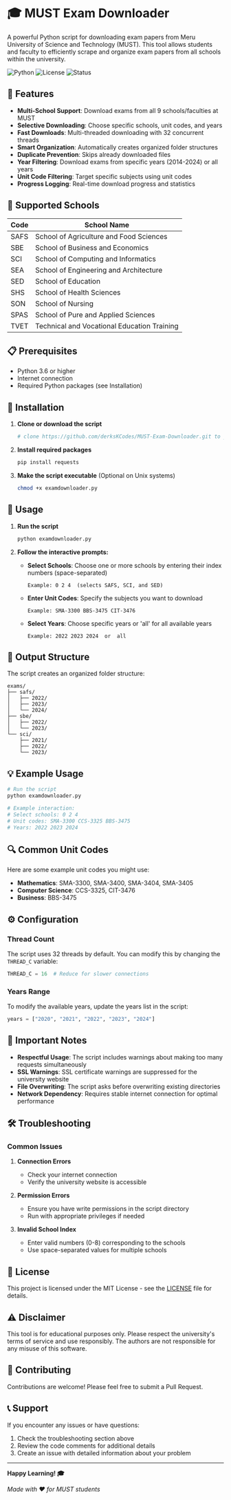 # 🎓 MUST Exam Downloader

A powerful Python script for downloading exam papers from Meru University of Science and Technology (MUST). This tool allows students and faculty to efficiently scrape and organize exam papers from all schools within the university.

![Python](https://img.shields.io/badge/python-v3.6+-blue.svg)
![License](https://img.shields.io/badge/license-MIT-green.svg)
![Status](https://img.shields.io/badge/status-active-success.svg)

## 🚀 Features

- **Multi-School Support**: Download exams from all 9 schools/faculties at MUST
- **Selective Downloading**: Choose specific schools, unit codes, and years
- **Fast Downloads**: Multi-threaded downloading with 32 concurrent threads
- **Smart Organization**: Automatically creates organized folder structures
- **Duplicate Prevention**: Skips already downloaded files
- **Year Filtering**: Download exams from specific years (2014-2024) or all years
- **Unit Code Filtering**: Target specific subjects using unit codes
- **Progress Logging**: Real-time download progress and statistics

## 🏫 Supported Schools

| Code | School Name |
|------|-------------|
| SAFS | School of Agriculture and Food Sciences |
| SBE  | School of Business and Economics |
| SCI  | School of Computing and Informatics |
| SEA  | School of Engineering and Architecture |
| SED  | School of Education |
| SHS  | School of Health Sciences |
| SON  | School of Nursing |
| SPAS | School of Pure and Applied Sciences |
| TVET | Technical and Vocational Education Training |

## 📋 Prerequisites

- Python 3.6 or higher
- Internet connection
- Required Python packages (see Installation)

## 🔧 Installation

1. **Clone or download the script**
   ```bash
   # clone https://github.com/derksKCodes/MUST-Exam-Downloader.git to your desired directory
   ```

2. **Install required packages**
   ```bash
   pip install requests
   ```

3. **Make the script executable** (Optional on Unix systems)
   ```bash
   chmod +x examdownloader.py
   ```

## 🎯 Usage

1. **Run the script**
   ```bash
   python examdownloader.py
   ```

2. **Follow the interactive prompts:**

   - **Select Schools**: Choose one or more schools by entering their index numbers (space-separated)
     ```
     Example: 0 2 4  (selects SAFS, SCI, and SED)
     ```

   - **Enter Unit Codes**: Specify the subjects you want to download
     ```
     Example: SMA-3300 BBS-3475 CIT-3476
     ```

   - **Select Years**: Choose specific years or 'all' for all available years
     ```
     Example: 2022 2023 2024  or  all
     ```

## 📁 Output Structure

The script creates an organized folder structure:

```
exams/
├── safs/
│   ├── 2022/
│   ├── 2023/
│   └── 2024/
├── sbe/
│   ├── 2022/
│   └── 2023/
└── sci/
    ├── 2021/
    ├── 2022/
    └── 2023/
```

## 💡 Example Usage

```bash
# Run the script
python examdownloader.py

# Example interaction:
# Select schools: 0 2 4
# Unit codes: SMA-3300 CCS-3325 BBS-3475
# Years: 2022 2023 2024
```

## 🔍 Common Unit Codes

Here are some example unit codes you might use:

- **Mathematics**: SMA-3300, SMA-3400, SMA-3404, SMA-3405
- **Computer Science**: CCS-3325, CIT-3476
- **Business**: BBS-3475

## ⚙️ Configuration

### Thread Count
The script uses 32 threads by default. You can modify this by changing the `THREAD_C` variable:

```python
THREAD_C = 16  # Reduce for slower connections
```

### Years Range
To modify the available years, update the years list in the script:

```python
years = ["2020", "2021", "2022", "2023", "2024"]
```

## 🚨 Important Notes

- **Respectful Usage**: The script includes warnings about making too many requests simultaneously
- **SSL Warnings**: SSL certificate warnings are suppressed for the university website
- **File Overwriting**: The script asks before overwriting existing directories
- **Network Dependency**: Requires stable internet connection for optimal performance

## 🛠️ Troubleshooting

### Common Issues

1. **Connection Errors**
   - Check your internet connection
   - Verify the university website is accessible

2. **Permission Errors**
   - Ensure you have write permissions in the script directory
   - Run with appropriate privileges if needed

3. **Invalid School Index**
   - Enter valid numbers (0-8) corresponding to the schools
   - Use space-separated values for multiple schools

## 📝 License

This project is licensed under the MIT License - see the [LICENSE](LICENSE) file for details.

## ⚠️ Disclaimer

This tool is for educational purposes only. Please respect the university's terms of service and use responsibly. The authors are not responsible for any misuse of this software.

## 🤝 Contributing

Contributions are welcome! Please feel free to submit a Pull Request.

## 📞 Support

If you encounter any issues or have questions:

1. Check the troubleshooting section above
2. Review the code comments for additional details
3. Create an issue with detailed information about your problem

---

**Happy Learning! 🎓**

*Made with ❤️ for MUST students*
```

